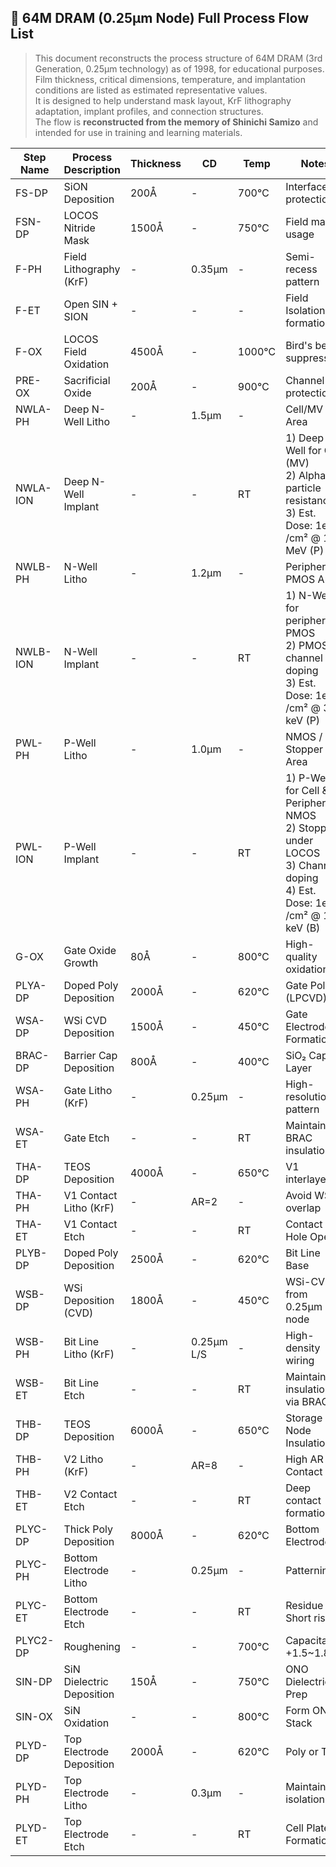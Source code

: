 ## 📘 64M DRAM (0.25μm Node) Full Process Flow List

> This document reconstructs the process structure of 64M DRAM (3rd Generation, 0.25μm technology) as of 1998, for educational purposes.  
> Film thickness, critical dimensions, temperature, and implantation conditions are listed as estimated representative values.  
> It is designed to help understand mask layout, KrF lithography adaptation, implant profiles, and connection structures.  
> The flow is **reconstructed from the memory of Shinichi Samizo** and intended for use in training and learning materials.

| Step Name | Process Description | Thickness | CD | Temp | Notes | Mask |
|-----------|----------------------|-----------|-----|------|-------|------|
| FS-DP | SiON Deposition | 200Å | - | 700℃ | Interface protection | - |
| FSN-DP | LOCOS Nitride Mask | 1500Å | - | 750℃ | Field mask usage | - |
| F-PH | Field Lithography (KrF) | - | 0.35μm | - | Semi-recess pattern | F |
| F-ET | Open SIN + SION | - | - | - | Field Isolation formation | - |
| F-OX | LOCOS Field Oxidation | 4500Å | - | 1000℃ | Bird's beak suppression | - |
| PRE-OX | Sacrificial Oxide | 200Å | - | 900℃ | Channel protection | - |
| NWLA-PH | Deep N-Well Litho | - | 1.5μm | - | Cell/MV Area | NWLA |
| NWLA-ION | Deep N-Well Implant | - | - | RT | 1) Deep N-Well for Cell (MV)<br>2) Alpha-particle resistance<br>3) Est. Dose: 1e13 /cm² @ 1.2 MeV (P) | - |
| NWLB-PH | N-Well Litho | - | 1.2μm | - | Peripheral PMOS Area | NWLB |
| NWLB-ION | N-Well Implant | - | - | RT | 1) N-Well for peripheral PMOS<br>2) PMOS channel doping<br>3) Est. Dose: 1e13 /cm² @ 300 keV (P) | - |
| PWL-PH | P-Well Litho | - | 1.0μm | - | NMOS / Stopper Area | PWL |
| PWL-ION | P-Well Implant | - | - | RT | 1) P-Well for Cell & Peripheral NMOS<br>2) Stopper under LOCOS<br>3) Channel doping<br>4) Est. Dose: 1e13 /cm² @ 150 keV (B) | - |
| G-OX | Gate Oxide Growth | 80Å | - | 800℃ | High-quality oxidation | - |
| PLYA-DP | Doped Poly Deposition | 2000Å | - | 620℃ | Gate Poly (LPCVD) | - |
| WSA-DP | WSi CVD Deposition | 1500Å | - | 450℃ | Gate Electrode Formation | - |
| BRAC-DP | Barrier Cap Deposition | 800Å | - | 400℃ | SiO₂ Cap Layer | - |
| WSA-PH | Gate Litho (KrF) | - | 0.25μm | - | High-resolution pattern | WSA |
| WSA-ET | Gate Etch | - | - | RT | Maintain BRAC insulation | - |
| THA-DP | TEOS Deposition | 4000Å | - | 650℃ | V1 interlayer | - |
| THA-PH | V1 Contact Litho (KrF) | - | AR=2 | - | Avoid WSA overlap | THA |
| THA-ET | V1 Contact Etch | - | - | RT | Contact Hole Open | - |
| PLYB-DP | Doped Poly Deposition | 2500Å | - | 620℃ | Bit Line Base | - |
| WSB-DP | WSi Deposition (CVD) | 1800Å | - | 450℃ | WSi-CVD from 0.25μm node | - |
| WSB-PH | Bit Line Litho (KrF) | - | 0.25μm L/S | - | High-density wiring | WSB |
| WSB-ET | Bit Line Etch | - | - | RT | Maintain insulation via BRAC | - |
| THB-DP | TEOS Deposition | 6000Å | - | 650℃ | Storage Node Insulation | - |
| THB-PH | V2 Litho (KrF) | - | AR=8 | - | High AR Contact | THB |
| THB-ET | V2 Contact Etch | - | - | RT | Deep contact formation | - |
| PLYC-DP | Thick Poly Deposition | 8000Å | - | 620℃ | Bottom Electrode | - |
| PLYC-PH | Bottom Electrode Litho | - | 0.25μm | - | Patterning | PLYC |
| PLYC-ET | Bottom Electrode Etch | - | - | RT | Residue → Short risk | - |
| PLYC2-DP | Roughening | - | - | 700℃ | Capacitance +1.5~1.8x | - |
| SIN-DP | SiN Dielectric Deposition | 150Å | - | 750℃ | ONO Dielectric Prep | - |
| SIN-OX | SiN Oxidation | - | - | 800℃ | Form ONO Stack | - |
| PLYD-DP | Top Electrode Deposition | 2000Å | - | 620℃ | Poly or TiN | - |
| PLYD-PH | Top Electrode Litho | - | 0.3μm | - | Maintain isolation | PLYD |
| PLYD-ET | Top Electrode Etch | - | - | RT | Cell Plate Formation | - |
